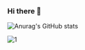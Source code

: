 ### Hi there 👋

![Anurag's GitHub stats](https://github-readme-stats.vercel.app/api?username=nguyentientungduong&show_icons=true&theme=radical)

![1](https://i.giphy.com/media/MGdfeiKtEiEPS/giphy.webp)
